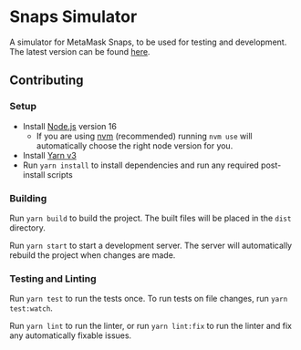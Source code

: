 # Snaps Simulator

A simulator for MetaMask Snaps, to be used for testing and development. The
latest version can be found [here](https://metamask.github.io/snaps/snaps-simulator/latest/).

## Contributing

### Setup

- Install [Node.js](https://nodejs.org) version 16
  - If you are using [nvm](https://github.com/creationix/nvm#installation) (recommended) running `nvm use` will automatically choose the right node version for you.
- Install [Yarn v3](https://yarnpkg.com/getting-started/install)
- Run `yarn install` to install dependencies and run any required post-install scripts

### Building

Run `yarn build` to build the project. The built files will be placed in the `dist` directory.

Run `yarn start` to start a development server. The server will automatically rebuild the project when changes are made.

### Testing and Linting

Run `yarn test` to run the tests once. To run tests on file changes, run `yarn test:watch`.

Run `yarn lint` to run the linter, or run `yarn lint:fix` to run the linter and fix any automatically fixable issues.
